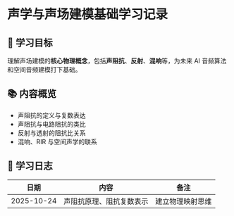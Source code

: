 # 声学与声场建模基础学习记录

## 🎯 学习目标
理解声场建模的**核心物理概念**，包括**声阻抗**、**反射**、**混响**等，为未来 AI 音频算法和空间音频建模打下基础。

## 📚 内容概览
- 声阻抗的定义与复数表达
- 声阻抗与电路阻抗的类比
- 反射与透射的阻抗比关系
- 混响、RIR 与空间声学的联系

## 🧠 学习日志
| 日期 | 内容 | 备注 |
|------|------|------|
| 2025-10-24 | 声阻抗原理、阻抗复数表示 | 建立物理映射思维 |
